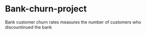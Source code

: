 # Bank-churn-project
Bank customer churn rates measures the number of customers who discountinued the bank
